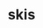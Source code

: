---
layout: activities
title: skis
emoji: skis
permalink: 🎿.html
image: assets/img/3moji/skis.png
---